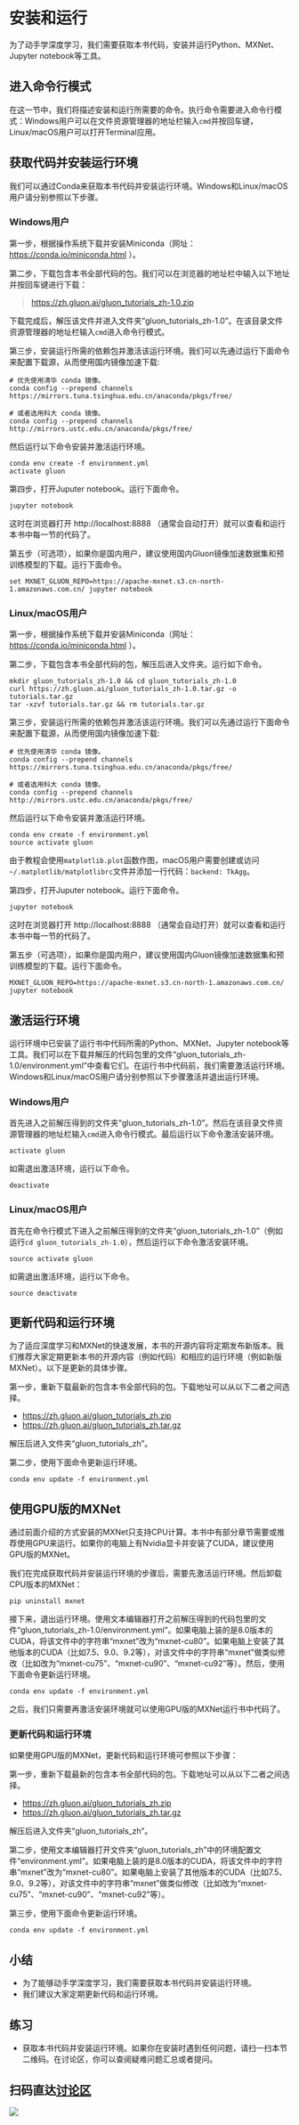 # 安装和运行

为了动手学深度学习，我们需要获取本书代码，安装并运行Python、MXNet、Jupyter notebook等工具。


## 进入命令行模式

在这一节中，我们将描述安装和运行所需要的命令。执行命令需要进入命令行模式：Windows用户可以在文件资源管理器的地址栏输入`cmd`并按回车键，Linux/macOS用户可以打开Terminal应用。


## 获取代码并安装运行环境

我们可以通过Conda来获取本书代码并安装运行环境。Windows和Linux/macOS用户请分别参照以下步骤。


### Windows用户

第一步，根据操作系统下载并安装Miniconda（网址：https://conda.io/miniconda.html ）。

第二步，下载包含本书全部代码的包。我们可以在浏览器的地址栏中输入以下地址并按回车键进行下载：

> https://zh.gluon.ai/gluon_tutorials_zh-1.0.zip

下载完成后，解压该文件并进入文件夹“gluon_tutorials_zh-1.0”。在该目录文件资源管理器的地址栏输入`cmd`进入命令行模式。

第三步，安装运行所需的依赖包并激活该运行环境。我们可以先通过运行下面命令来配置下载源，从而使用国内镜像加速下载:

```
# 优先使用清华 conda 镜像。
conda config --prepend channels https://mirrors.tuna.tsinghua.edu.cn/anaconda/pkgs/free/

# 或者选用科大 conda 镜像。
conda config --prepend channels http://mirrors.ustc.edu.cn/anaconda/pkgs/free/
```

然后运行以下命令安装并激活运行环境。

```
conda env create -f environment.yml
activate gluon
```

第四步，打开Juputer notebook。运行下面命令。

```
jupyter notebook
```

这时在浏览器打开 http://localhost:8888 （通常会自动打开）就可以查看和运行本书中每一节的代码了。

第五步（可选项），如果你是国内用户，建议使用国内Gluon镜像加速数据集和预训练模型的下载。运行下面命令。

```
set MXNET_GLUON_REPO=https://apache-mxnet.s3.cn-north-1.amazonaws.com.cn/ jupyter notebook
```

### Linux/macOS用户

第一步，根据操作系统下载并安装Miniconda（网址：https://conda.io/miniconda.html ）。

第二步，下载包含本书全部代码的包，解压后进入文件夹。运行如下命令。

```
mkdir gluon_tutorials_zh-1.0 && cd gluon_tutorials_zh-1.0
curl https://zh.gluon.ai/gluon_tutorials_zh-1.0.tar.gz -o tutorials.tar.gz
tar -xzvf tutorials.tar.gz && rm tutorials.tar.gz
```

第三步，安装运行所需的依赖包并激活该运行环境。我们可以先通过运行下面命令来配置下载源，从而使用国内镜像加速下载:

```
# 优先使用清华 conda 镜像。
conda config --prepend channels https://mirrors.tuna.tsinghua.edu.cn/anaconda/pkgs/free/

# 或者选用科大 conda 镜像。
conda config --prepend channels http://mirrors.ustc.edu.cn/anaconda/pkgs/free/
```

然后运行以下命令安装并激活运行环境。

```
conda env create -f environment.yml
source activate gluon
```

由于教程会使用`matplotlib.plot`函数作图，macOS用户需要创建或访问`~/.matplotlib/matplotlibrc`文件并添加一行代码：`backend: TkAgg`。

第四步，打开Juputer notebook。运行下面命令。

```
jupyter notebook
```

这时在浏览器打开 http://localhost:8888 （通常会自动打开）就可以查看和运行本书中每一节的代码了。

第五步（可选项），如果你是国内用户，建议使用国内Gluon镜像加速数据集和预训练模型的下载。运行下面命令。

```
MXNET_GLUON_REPO=https://apache-mxnet.s3.cn-north-1.amazonaws.com.cn/ jupyter notebook
```

## 激活运行环境

运行环境中已安装了运行书中代码所需的Python、MXNet、Jupyter notebook等工具。我们可以在下载并解压的代码包里的文件“gluon_tutorials_zh-1.0/environment.yml”中查看它们。在运行书中代码前，我们需要激活运行环境。Windows和Linux/macOS用户请分别参照以下步骤激活并退出运行环境。

### Windows用户

首先进入之前解压得到的文件夹“gluon_tutorials_zh-1.0”。然后在该目录文件资源管理器的地址栏输入`cmd`进入命令行模式。最后运行以下命令激活安装环境。

```
activate gluon
```

如需退出激活环境，运行以下命令。

```
deactivate
```

###  Linux/macOS用户

首先在命令行模式下进入之前解压得到的文件夹“gluon_tutorials_zh-1.0”（例如运行`cd gluon_tutorials_zh-1.0`），然后运行以下命令激活安装环境。

```
source activate gluon
```

如需退出激活环境，运行以下命令。

```
source deactivate
```

## 更新代码和运行环境

为了适应深度学习和MXNet的快速发展，本书的开源内容将定期发布新版本。我们推荐大家定期更新本书的开源内容（例如代码）和相应的运行环境（例如新版MXNet）。以下是更新的具体步骤。


第一步，重新下载最新的包含本书全部代码的包。下载地址可以从以下二者之间选择。

* https://zh.gluon.ai/gluon_tutorials_zh.zip
* https://zh.gluon.ai/gluon_tutorials_zh.tar.gz

解压后进入文件夹“gluon_tutorials_zh”。

第二步，使用下面命令更新运行环境。

```
conda env update -f environment.yml
```

## 使用GPU版的MXNet

通过前面介绍的方式安装的MXNet只支持CPU计算。本书中有部分章节需要或推荐使用GPU来运行。如果你的电脑上有Nvidia显卡并安装了CUDA，建议使用GPU版的MXNet。

我们在完成获取代码并安装运行环境的步骤后，需要先激活运行环境。然后卸载CPU版本的MXNet：

```
pip uninstall mxnet
```

接下来，退出运行环境。使用文本编辑器打开之前解压得到的代码包里的文件“gluon_tutorials_zh-1.0/environment.yml”。如果电脑上装的是8.0版本的CUDA，将该文件中的字符串“mxnet”改为“mxnet-cu80”。如果电脑上安装了其他版本的CUDA（比如7.5、9.0、9.2等），对该文件中的字符串“mxnet”做类似修改（比如改为“mxnet-cu75”、“mxnet-cu90”、“mxnet-cu92”等）。然后，使用下面命令更新运行环境。

```
conda env update -f environment.yml
```

之后，我们只需要再激活安装环境就可以使用GPU版的MXNet运行书中代码了。

### 更新代码和运行环境

如果使用GPU版的MXNet，更新代码和运行环境可参照以下步骤：

第一步，重新下载最新的包含本书全部代码的包。下载地址可以从以下二者之间选择。

* https://zh.gluon.ai/gluon_tutorials_zh.zip
* https://zh.gluon.ai/gluon_tutorials_zh.tar.gz

解压后进入文件夹“gluon_tutorials_zh”。

第二步，使用文本编辑器打开文件夹“gluon_tutorials_zh”中的环境配置文件“environment.yml”。如果电脑上装的是8.0版本的CUDA，将该文件中的字符串“mxnet”改为“mxnet-cu80”。如果电脑上安装了其他版本的CUDA（比如7.5、9.0、9.2等），对该文件中的字符串“mxnet”做类似修改（比如改为“mxnet-cu75”、“mxnet-cu90”、“mxnet-cu92”等）。


第三步，使用下面命令更新运行环境。

```
conda env update -f environment.yml
```

## 小结

* 为了能够动手学深度学习，我们需要获取本书代码并安装运行环境。
* 我们建议大家定期更新代码和运行环境。


## 练习

* 获取本书代码并安装运行环境。如果你在安装时遇到任何问题，请扫一扫本节二维码。在讨论区，你可以查阅疑难问题汇总或者提问。


## 扫码直达[讨论区](https://discuss.gluon.ai/t/topic/249)

![](../img/qr_install.svg)
